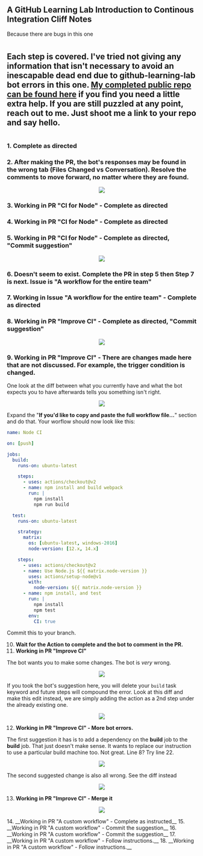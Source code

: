 ## A GitHub Learning Lab Introduction to Continous Integration Cliff Notes

Because there are bugs in this one

#

## **Each step is covered. I've tried not giving any information that isn't necessary to avoid an inescapable dead end due to github-learning-lab bot errors in this one. [My completed public repo can be found here](https://github.com/dkoch84/github-actions-for-ci) if you find you need a little extra help. If you are still puzzled at any point, reach out to me. Just shoot me a link to your repo and say hello.**

#

### **1. Complete as directed**

### **2. After making the PR, the bot's responses may be found in the wrong tab (Files Changed vs Conversation). Resolve the comments to move forward, no matter where they are found.**

<p align="center">
  <img src=images/step2.png />
</p>

### **3. Working in PR "CI for Node" - Complete as directed**

### **4. Working in PR "CI for Node" - Complete as directed**

### **5. Working in PR "CI for Node" - Complete as directed, "Commit suggestion"**

<p align="center">
  <img src=images/step5.png />
</p>

### **6. Doesn't seem to exist. Complete the PR in step 5 then Step 7 is next. Issue is "A workflow for the entire team"**

### **7. Working in Issue "A workflow for the entire team" - Complete as directed**

### **8. Working in PR "Improve CI" - Complete as directed, "Commit suggestion"**

<p align="center">
  <img src=images/step8.png />
</p>

### **9. Working in PR "Improve CI" - There are changes made here that are not discussed. For example, the trigger condition is changed.**

One look at the diff between what you currently have and what the bot expects you to have afterwards tells you something isn't right.

<p align="center">
  <img src=images/step9-diff.png />
</p>

Expand the "**If you'd like to copy and paste the full workflow file...**" section and do that. Your worflow should now look like this:

```yaml
name: Node CI

on: [push]

jobs:
  build:
    runs-on: ubuntu-latest

    steps:
      - uses: actions/checkout@v2
      - name: npm install and build webpack
        run: |
          npm install
          npm run build

  test:
    runs-on: ubuntu-latest

    strategy:
      matrix:
        os: [ubuntu-latest, windows-2016]
        node-version: [12.x, 14.x]

    steps:
      - uses: actions/checkout@v2
      - name: Use Node.js ${{ matrix.node-version }}
        uses: actions/setup-node@v1
        with:
          node-version: ${{ matrix.node-version }}
      - name: npm install, and test
        run: |
          npm install
          npm test
        env:
          CI: true
```

Commit this to your branch.

10. **Wait for the Action to complete and the bot to comment in the PR.**
11. **Working in PR "Improve CI"**

The bot wants you to make some changes. The bot is _very_ wrong.

<p align="center">
  <img src=images/step11.png />
</p>

If you took the bot's suggestion here, you will delete your `build` task keyword and future steps will compound the error. Look at this diff and make this edit instead, we are simply adding the action as a 2nd step under the already existing one.

<p align="center">
  <img src=images/step11-diff.png />
</p>

12. **Working in PR "Improve CI" - More bot errors.**

The first suggestion it has is to add a dependency on the **build** job to the **build** job. That just doesn't make sense. It wants to replace our instruction to use a particular build machine too. Not great. Line 8? Try line 22.

<p align="center">
  <img src=images/step12.png />
</p>

The second suggested change is also all wrong. See the diff instead

<p align="center">
  <img src=images/step12-diff.png />
</p>

13. **Working in PR "Improve CI" - Merge it**

<p align="center">
  <img src=images/step13.png />
</p>
14. __Working in PR "A custom workflow" - Complete as instructed__
15. __Working in PR "A custom workflow" - Commit the suggestion__
16. __Working in PR "A custom workflow" - Commit the suggestion__
17. __Working in PR "A custom workflow" - Follow instructions.__
18. __Working in PR "A custom workflow" - Follow instructions.__
